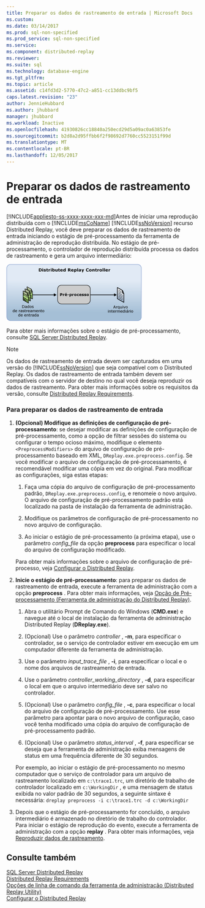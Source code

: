 ```yaml
---
title: Preparar os dados de rastreamento de entrada | Microsoft Docs
ms.custom: 
ms.date: 03/14/2017
ms.prod: sql-non-specified
ms.prod_service: sql-non-specified
ms.service: 
ms.component: distributed-replay
ms.reviewer: 
ms.suite: sql
ms.technology: database-engine
ms.tgt_pltfrm: 
ms.topic: article
ms.assetid: c14fd3d2-5770-47c2-a851-cc13ddbc9bf5
caps.latest.revision: "23"
author: JennieHubbard
ms.author: jhubbard
manager: jhubbard
ms.workload: Inactive
ms.openlocfilehash: 41930826cc18840a250ecd29d5a09ac0a63853fe
ms.sourcegitcommit: b2d8a2d95ffbb6f2f98692d7760cc5523151f99d
ms.translationtype: MT
ms.contentlocale: pt-BR
ms.lasthandoff: 12/05/2017
---
```

# <a name="prepare-the-input-trace-data"></a>Preparar os dados de rastreamento de entrada
[!INCLUDE[appliesto-ss-xxxx-xxxx-xxx-md](../../includes/appliesto-ss-xxxx-xxxx-xxx-md.md)]Antes de iniciar uma reprodução distribuída com o [!INCLUDE[msCoName](../../includes/msconame-md.md)] [!INCLUDE[ssNoVersion](../../includes/ssnoversion-md.md)] recurso Distributed Replay, você deve preparar os dados de rastreamento de entrada iniciando o estágio de pré-processamento da ferramenta de administração de reprodução distribuída. No estágio de pré-processamento, o controlador de reprodução distribuída processa os dados de rastreamento e gera um arquivo intermediário:  
  
 ![Estágio de pré-processamento de reprodução distribuída](../../tools/distributed-replay/media/preprocess.gif "estágio de pré-processamento de reprodução distribuída")  
  
 Para obter mais informações sobre o estágio de pré-processamento, consulte [SQL Server Distributed Replay](../../tools/distributed-replay/sql-server-distributed-replay.md).  
  
> [!NOTE]  
>  Os dados de rastreamento de entrada devem ser capturados em uma versão do [!INCLUDE[ssNoVersion](../../includes/ssnoversion-md.md)] que seja compatível com o Distributed Replay. Os dados de rastreamento de entrada também devem ser compatíveis com o servidor de destino no qual você deseja reproduzir os dados de rastreamento. Para obter mais informações sobre os requisitos da versão, consulte [Distributed Replay Requirements](../../tools/distributed-replay/distributed-replay-requirements.md).  
  
### <a name="to-prepare-the-input-trace-data"></a>Para preparar os dados de rastreamento de entrada  
  
1.  **(Opcional) Modifique as definições de configuração de pré-processamento**: se desejar modificar as definições de configuração de pré-processamento, como a opção de filtrar sessões do sistema ou configurar o tempo ocioso máximo, modifique o elemento `<PreprocessModifiers>` do arquivo de configuração de pré-processamento baseado em XML, `DReplay.exe.preprocess.config`. Se você modificar o arquivo de configuração de pré-processamento, é recomendável modificar uma cópia em vez do original. Para modificar as configurações, siga estas etapas:  
  
    1.  Faça uma cópia do arquivo de configuração de pré-processamento padrão, `DReplay.exe.preprocess.config`, e renomeie o novo arquivo. O arquivo de configuração de pré-processamento padrão está localizado na pasta de instalação da ferramenta de administração.  
  
    2.  Modifique os parâmetros de configuração de pré-processamento no novo arquivo de configuração.  
  
    3.  Ao iniciar o estágio de pré-processamento (a próxima etapa), use o parâmetro *config_file* da opção **preprocess** para especificar o local do arquivo de configuração modificado.  
  
     Para obter mais informações sobre o arquivo de configuração de pré-processo, veja [Configurar o Distributed Replay](../../tools/distributed-replay/configure-distributed-replay.md).  
  
2.  **Inicie o estágio de pré-processamento**: para preparar os dados de rastreamento de entrada, execute a ferramenta de administração com a opção **preprocess** . Para obter mais informações, veja [Opção de Pré-processamento &#40;Ferramenta de administração do Distributed Replay&#41;](../../tools/distributed-replay/preprocess-option-distributed-replay-administration-tool.md).  
  
    1.  Abra o utilitário Prompt de Comando do Windows (**CMD.exe**) e navegue até o local de instalação da ferramenta de administração Distributed Replay (**DReplay.exe**).  
  
    2.  (Opcional) Use o parâmetro *controller* , **-m**, para especificar o controlador, se o serviço de controlador estiver em execução em um computador diferente da ferramenta de administração.  
  
    3.  Use o parâmetro *input_trace_file* , **-i**, para especificar o local e o nome dos arquivos de rastreamento de entrada.  
  
    4.  Use o parâmetro *controller_working_directory* , **-d**, para especificar o local em que o arquivo intermediário deve ser salvo no controlador.  
  
    5.  (Opcional) Use o parâmetro *config_file* , **-c**, para especificar o local do arquivo de configuração de pré-processamento. Use esse parâmetro para apontar para o novo arquivo de configuração, caso você tenha modificado uma cópia do arquivo de configuração de pré-processamento padrão.  
  
    6.  (Opcional) Use o parâmetro *status_interval* , **-f**, para especificar se deseja que a ferramenta de administração exiba mensagens de status em uma frequência diferente de 30 segundos.  
  
     Por exemplo, ao iniciar o estágio de pré-processamento no mesmo computador que o serviço de controlador para um arquivo de rastreamento localizado em `c:\trace1.trc`, um diretório de trabalho de controlador localizado em `c:\WorkingDir` , e uma mensagem de status exibida no valor padrão de 30 segundos, a seguinte sintaxe é necessária: `dreplay preprocess -i c:\trace1.trc -d c:\WorkingDir`  
  
3.  Depois que o estágio de pré-processamento for concluído, o arquivo intermediário é armazenado no diretório de trabalho do controlador. Para iniciar o estágio de reprodução do evento, execute a ferramenta de administração com a opção **replay** . Para obter mais informações, veja [Reproduzir dados de rastreamento](../../tools/distributed-replay/replay-trace-data.md).  
  
## <a name="see-also"></a>Consulte também  
 [SQL Server Distributed Replay](../../tools/distributed-replay/sql-server-distributed-replay.md)   
 [Distributed Replay Requirements](../../tools/distributed-replay/distributed-replay-requirements.md)   
 [Opções de linha de comando da ferramenta de administração &#40;Distributed Replay Utility&#41;](../../tools/distributed-replay/administration-tool-command-line-options-distributed-replay-utility.md)   
 [Configurar o Distributed Replay](../../tools/distributed-replay/configure-distributed-replay.md)  
  
  
